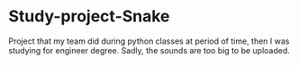 # Study-project-Snake
Project that my team did during python classes at period of time, then I was studying for engineer degree. Sadly, the sounds are too big to be uploaded.
